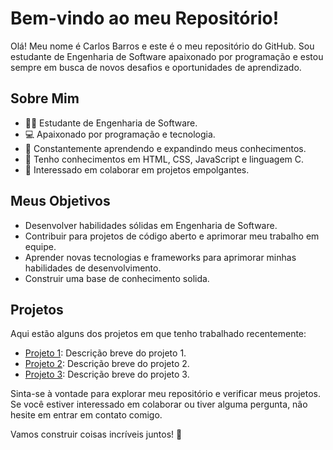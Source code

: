 # Bem-vindo ao meu Repositório!

Olá! Meu nome é Carlos Barros e este é o meu repositório do GitHub. Sou estudante de Engenharia de Software apaixonado por programação e estou sempre em busca de novos desafios e oportunidades de aprendizado.

## Sobre Mim

- 👨‍🎓 Estudante de Engenharia de Software.
- 💻 Apaixonado por programação e tecnologia.
- 🌱 Constantemente aprendendo e expandindo meus conhecimentos.
- 🚀 Tenho conhecimentos em HTML, CSS, JavaScript e linguagem C.
- 👯 Interessado em colaborar em projetos empolgantes.

## Meus Objetivos

- Desenvolver habilidades sólidas em Engenharia de Software.
- Contribuir para projetos de código aberto e aprimorar meu trabalho em equipe.
- Aprender novas tecnologias e frameworks para aprimorar minhas habilidades de desenvolvimento.
- Construir uma base de conhecimento solida.

## Projetos

Aqui estão alguns dos projetos em que tenho trabalhado recentemente:

- [Projeto 1](link_para_projeto_1): Descrição breve do projeto 1.
- [Projeto 2](link_para_projeto_2): Descrição breve do projeto 2.
- [Projeto 3](link_para_projeto_3): Descrição breve do projeto 3.

Sinta-se à vontade para explorar meu repositório e verificar meus projetos. Se você estiver interessado em colaborar ou tiver alguma pergunta, não hesite em entrar em contato comigo.

Vamos construir coisas incríveis juntos! 🚀

